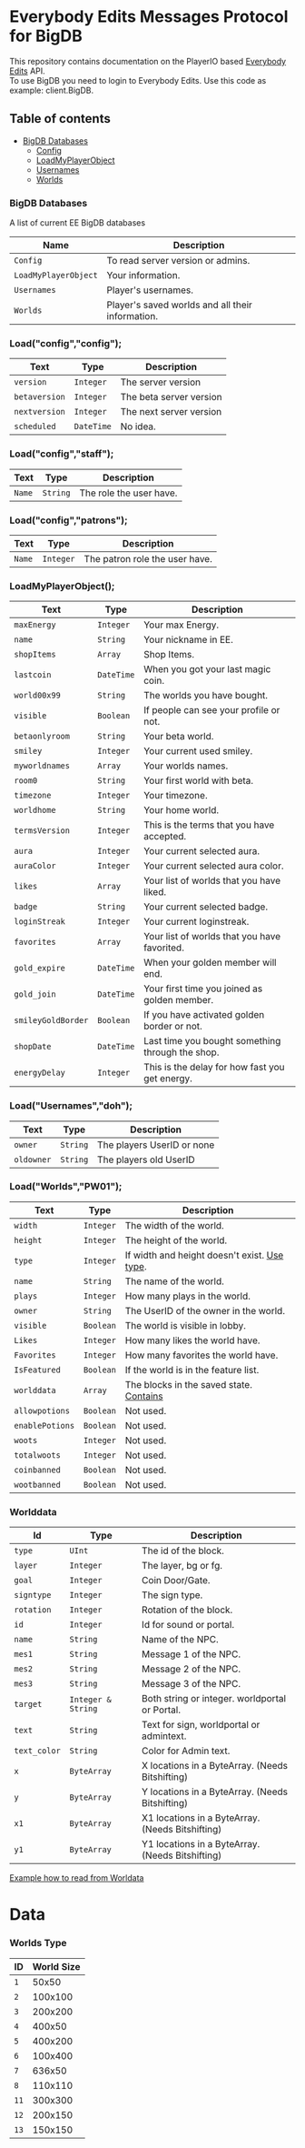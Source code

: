 # Everybody Edits Messages Protocol for BigDB
This repository contains documentation on the PlayerIO based [Everybody Edits](http://everybodyedits.com) API.        
To use BigDB you need to login to Everybody Edits. Use this code as example: client.BigDB.

## Table of contents
- [BigDB Databases](#BigDB-Databases)
  - [Config](#config)
  - [LoadMyPlayerObject](#LoadMyPlayerObject)
  - [Usernames](#usernames)
  - [Worlds](#worlds)

### <a id="BigDB-Database">BigDB Databases</a>
A list of current EE BigDB databases

| Name                  | Description
| ---                   | -----------
| `Config`              | To read server version or admins.
| `LoadMyPlayerObject`  | Your information.
| `Usernames`           | Player's usernames.
| `Worlds`              | Player's saved worlds and all their information.  

### <a id="config"> Load("config","config");
| Text          | Type        | Description
| ---           | ----------- |  -----------            |
| `version`     |  `Integer` | The server version       |
| `betaversion` |  `Integer` | The beta server version  |
| `nextversion` |  `Integer` | The next server version  |
| `scheduled`   |  `DateTime` | No idea.                |

### <a id="configstaff"> Load("config","staff");
| Text          | Type        | Description
| ---           | ----------- |  -----------  
| `Name`        |  `String`   | The role the user have. |
  
### <a id="configpatron"> Load("config","patrons");
| Text          | Type        | Description
| ---           | ----------- |  -----------  
| `Name`        |  `Integer`   | The patron role the user have. |
  
### <a id="LoadMyPlayerObject"> LoadMyPlayerObject();
| Text               | Type          | Description
| ---                | -----------   |  -----------                                      |
| `maxEnergy`        | `Integer`     | Your max Energy.                                  |
| `name`             | `String`      | Your nickname in EE.                              |
| `shopItems`        | `Array`       | Shop Items.                                       |
| `lastcoin`         | `DateTime`    | When you got your last magic coin.                |
| `world00x99`       | `String`      | The worlds you have bought.                       |
| `visible`          | `Boolean`     | If people can see your profile or not.            | 
| `betaonlyroom`     | `String`      | Your beta world.                                  | 
| `smiley`           | `Integer`     | Your current used smiley.                         |
| `myworldnames`     | `Array`       | Your worlds names.                                |
| `room0`            | `String`      | Your first world with beta.                       |
| `timezone`         | `Integer`     | Your timezone.                                    |
| `worldhome`        | `String`      | Your home world.                                  |
| `termsVersion`     | `Integer`     | This is the terms that you have accepted.         |
| `aura`             | `Integer`     | Your current selected aura.                       |
| `auraColor`        | `Integer`     | Your current selected aura color.                 |
| `likes`            | `Array`       | Your list of worlds that you have liked.          |
| `badge`            | `String`      | Your current selected badge.                      |
| `loginStreak`      | `Integer`     | Your current loginstreak.                         |
| `favorites`        | `Array`       | Your list of worlds that you have favorited.      |
| `gold_expire`      | `DateTime`    | When your golden member will end.                 |
| `gold_join`        | `DateTime`    | Your first time you joined as golden member.      |
| `smileyGoldBorder` | `Boolean`     | If you have activated golden border or not.       |
| `shopDate`         | `DateTime`    | Last time you bought something through the shop.  |
| `energyDelay`      | `Integer`     | This is the delay for how fast you get energy.    |
  
### <a id="usernames"> Load("Usernames","doh");
| Text          | Type          | Description
| ---           | -----------   |  -----------                |
| `owner`       |  `String`     | The players UserID or none  |
| `oldowner`    |  `String`     | The players old UserID      |
  
### <a id="worlds"> Load("Worlds","PW01");
| Text            | Type          | Description                                   
| ---             | -----------   |  -----------                                  |
| `width`         |  `Integer`    | The width of the world.                       |
| `height`        |  `Integer`    | The height of the world.                      |
| `type`          |  `Integer`    | If width and height doesn't exist. [Use type](#worlds-type).  |
| `name`          |  `String`     | The name of the world.                        |
| `plays`         |  `Integer`    | How many plays in the world.                  |
| `owner`         |  `String`     | The UserID of the owner in the world.         |
| `visible`       |  `Boolean`    | The world is visible in lobby.                |
| `Likes`         |  `Integer`    | How many likes the world have.                |
| `Favorites`     |  `Integer`    | How many favorites the world have.            |
| `IsFeatured`    |  `Boolean`    | If the world is in the feature list.          |
| `worlddata`     |  `Array`      | The blocks in the saved state. [Contains](#WorldData)                |
| `allowpotions`  |  `Boolean`    | Not used.                                     |
| `enablePotions` |  `Boolean`    | Not used.                                     |
| `woots`         |  `Integer`    | Not used.                                     |
| `totalwoots`    |  `Integer`    | Not used.                                     |
| `coinbanned`    |  `Boolean`    | Not used.                                     |
| `wootbanned`    |  `Boolean`    | Not used.                                     |


### <a id="WorldData"> Worlddata
| Id        | Type         | Description
| -----     | ------------ | ------------                                           |
| `type`      | `UInt`            | The id of the block.                            | 
| `layer`     | `Integer`         | The layer, bg or fg.                            |
| `goal`      | `Integer`         | Coin Door/Gate.                                 |
| `signtype`  | `Integer`         | The sign type.                                  |
| `rotation`  | `Integer`         | Rotation of the block.                          |
| `id`        | `Integer`         | Id for sound or portal.                         |
| `name`      | `String`          | Name of the NPC.                                |
| `mes1`      | `String`          | Message 1 of the NPC.                           |
| `mes2`      | `String`          | Message 2 of the NPC.                           |
| `mes3`      | `String`          | Message 3 of the NPC.                           |
| `target`    | `Integer & String`| Both string or integer. worldportal or Portal.  |
| `text`      | `String`          | Text for sign, worldportal or admintext.        |
| `text_color`| `String`          | Color for Admin text.                           |
| `x`         | `ByteArray`       | X locations in a ByteArray. (Needs Bitshifting) |
| `y`         | `ByteArray`       | Y locations in a ByteArray. (Needs Bitshifting) |
| `x1`        | `ByteArray`       | X1 locations in a ByteArray. (Needs Bitshifting) |
| `y1`        | `ByteArray`       | Y1 locations in a ByteArray. (Needs Bitshifting) |

<a href="https://pastebin.com/WStXbMux">Example how to read from Worldata</a>

# Data
### <a id="worlds-type"> Worlds Type
| ID    | World Size
| ----- | ------------
| `1`     | 50x50      |
| `2`     | 100x100    |
| `3`     | 200x200    |
| `4`     | 400x50     |
| `5`     | 400x200    |
| `6`     | 100x400    |
| `7`     | 636x50     |
| `8`     | 110x110    |
| `11`    | 300x300    |
| `12`    | 200x150    |
| `13`    | 150x150    |
